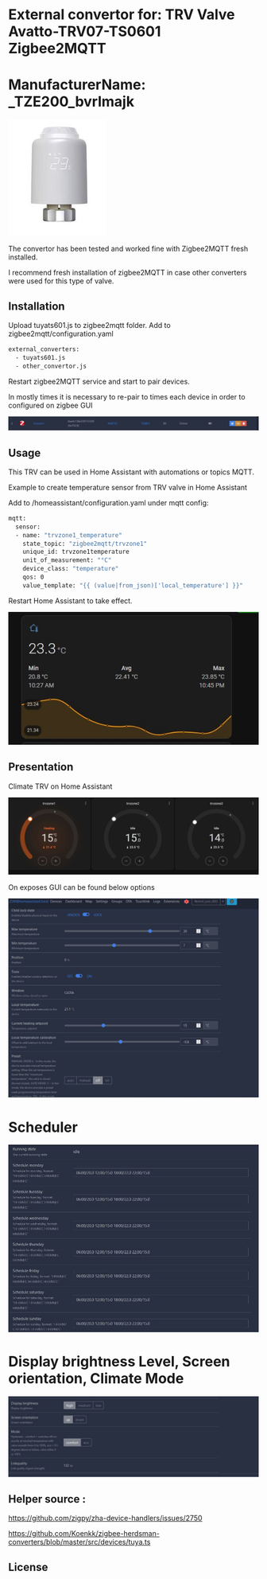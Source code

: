 #  External convertor for:  TRV Valve Avatto-TRV07-TS0601 Zigbee2MQTT
#  ManufacturerName:   _TZE200_bvrlmajk

![Alt text](pictures/Avatto-TRV07-TS0601.JPG)

The convertor has been tested and worked fine with Zigbee2MQTT fresh installed.

I recommend fresh installation of zigbee2MQTT in case other converters were used for this type of valve. 


## Installation

Upload tuyats601.js to zigbee2mqtt folder.
Add to zigbee2mqtt/configuration.yaml 

```bash
external_converters:
  - tuyats601.js
  - other_convertor.js
```
Restart zigbee2MQTT service and start to pair devices. 

In mostly  times it is necessary to re-pair to times each device in order to configured on zigbee GUI

![Alt text](pictures/Zigbee_Device.JPG)

## Usage

This TRV can be used in Home Assistant with automations or  topics MQTT.

Example to create temperature sensor from TRV valve in Home Assistant

Add to /homeassistant/configuration.yaml under mqtt config:

```bash
mqtt:
  sensor:
  - name: "trvzone1_temperature"
    state_topic: "zigbee2mqtt/trvzone1"
    unique_id: trvzone1temperature
    unit_of_measurement: "°C"
    device_class: "temperature"
    qos: 0
    value_template: "{{ (value|from_json)['local_temperature'] }}"
```
Restart Home Assistant to take effect.

![Alt text](pictures/Temperature_sensor.JPG)

## Presentation
Climate TRV on Home Assistant

![Alt text](pictures/Avatto_Climate_TRV.JPG)

On exposes GUI can be found below options

![Alt text](pictures/Avatto_exposes_1.JPG)

# Scheduler 

![Alt text](pictures/Avatto_exposes_Schedule.JPG)

#  Display brightness Level, Screen orientation, Climate Mode

![Alt text](pictures/Avatto_exposes_2.JPG)

## Helper source :

https://github.com/zigpy/zha-device-handlers/issues/2750
    
https://github.com/Koenkk/zigbee-herdsman-converters/blob/master/src/devices/tuya.ts

## License

